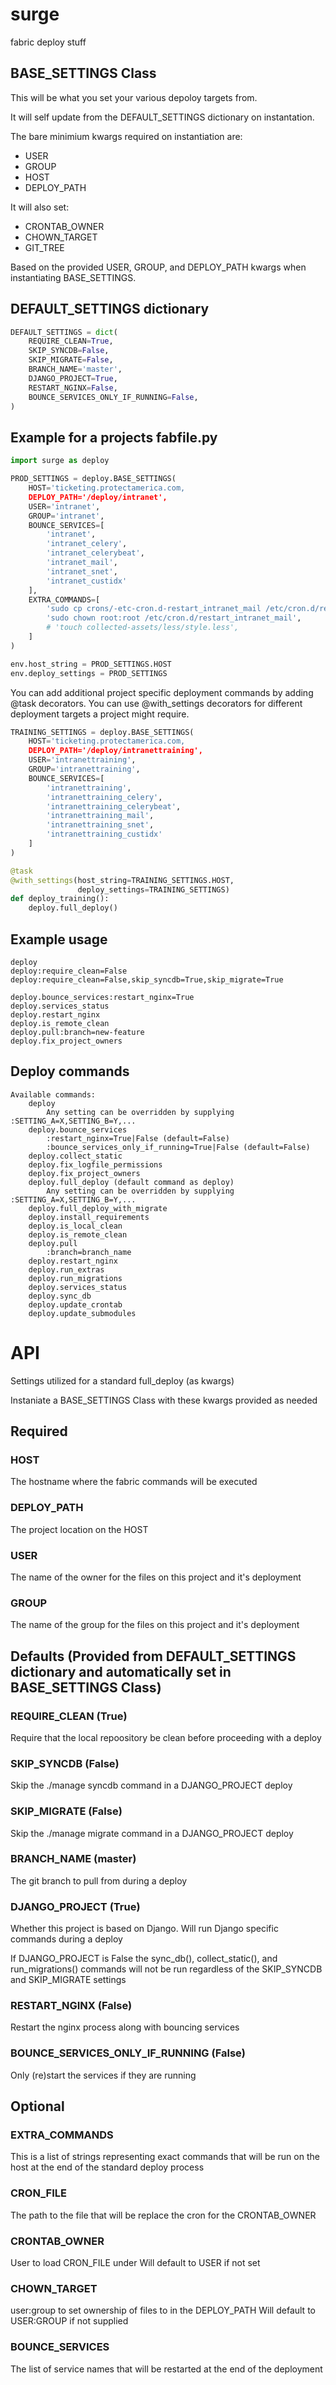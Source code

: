 # surge
fabric deploy stuff

## BASE_SETTINGS Class
This will be what you set your various depoloy targets from.

It will self update from the DEFAULT_SETTINGS dictionary on instantation.

The bare minimium kwargs required on instantiation are:

* USER
* GROUP
* HOST
* DEPLOY_PATH

It will also set:

* CRONTAB_OWNER
* CHOWN_TARGET
* GIT_TREE

Based on the provided USER, GROUP, and DEPLOY\_PATH kwargs when instantiating BASE\_SETTINGS.

## DEFAULT_SETTINGS dictionary
``` Python
DEFAULT_SETTINGS = dict(
    REQUIRE_CLEAN=True,
    SKIP_SYNCDB=False,
    SKIP_MIGRATE=False,
    BRANCH_NAME='master',
    DJANGO_PROJECT=True,
    RESTART_NGINX=False,
    BOUNCE_SERVICES_ONLY_IF_RUNNING=False,
)
```

## Example for a projects fabfile.py
``` Python
import surge as deploy

PROD_SETTINGS = deploy.BASE_SETTINGS(
    HOST='ticketing.protectamerica.com,
    DEPLOY_PATH='/deploy/intranet',
    USER='intranet',
    GROUP='intranet',
    BOUNCE_SERVICES=[
        'intranet',
        'intranet_celery',
        'intranet_celerybeat',
        'intranet_mail',
        'intranet_snet',
        'intranet_custidx'
    ],
    EXTRA_COMMANDS=[
        'sudo cp crons/-etc-cron.d-restart_intranet_mail /etc/cron.d/restart_intranet_mail',
        'sudo chown root:root /etc/cron.d/restart_intranet_mail',
        # 'touch collected-assets/less/style.less',
    ]
)

env.host_string = PROD_SETTINGS.HOST
env.deploy_settings = PROD_SETTINGS
```
You can add additional project specific deployment commands by adding @task decorators.
You can use @with_settings decorators for different deployment targets a project might require.

``` Python
TRAINING_SETTINGS = deploy.BASE_SETTINGS(
    HOST='ticketing.protectamerica.com,
    DEPLOY_PATH='/deploy/intranettraining',
    USER='intranettraining',
    GROUP='intranettraining',
    BOUNCE_SERVICES=[
        'intranettraining',
        'intranettraining_celery',
        'intranettraining_celerybeat',
        'intranettraining_mail',
        'intranettraining_snet',
        'intranettraining_custidx'
    ]
)

@task
@with_settings(host_string=TRAINING_SETTINGS.HOST,
               deploy_settings=TRAINING_SETTINGS)
def deploy_training():
    deploy.full_deploy()

```

## Example usage
```
deploy
deploy:require_clean=False
deploy:require_clean=False,skip_syncdb=True,skip_migrate=True

deploy.bounce_services:restart_nginx=True
deploy.services_status
deploy.restart_nginx
deploy.is_remote_clean
deploy.pull:branch=new-feature
deploy.fix_project_owners
```

## Deploy commands
```
Available commands:
    deploy
        Any setting can be overridden by supplying :SETTING_A=X,SETTING_B=Y,...
    deploy.bounce_services
        :restart_nginx=True|False (default=False)
        :bounce_services_only_if_running=True|False (default=False)
    deploy.collect_static
    deploy.fix_logfile_permissions
    deploy.fix_project_owners
    deploy.full_deploy (default command as deploy)
        Any setting can be overridden by supplying :SETTING_A=X,SETTING_B=Y,...
    deploy.full_deploy_with_migrate
    deploy.install_requirements
    deploy.is_local_clean
    deploy.is_remote_clean
    deploy.pull
        :branch=branch_name
    deploy.restart_nginx
    deploy.run_extras
    deploy.run_migrations
    deploy.services_status
    deploy.sync_db
    deploy.update_crontab
    deploy.update_submodules
```

# API
Settings utilized for a standard full_deploy (as kwargs)

Instaniate a BASE_SETTINGS Class with these kwargs provided as needed


## Required

### HOST
The hostname where the fabric commands will be executed

### DEPLOY_PATH
The project location on the HOST

### USER
The name of the owner for the files on this project and it's deployment

### GROUP
The name of the group for the files on this project and it's deployment


## Defaults (Provided from DEFAULT\_SETTINGS dictionary and automatically set in BASE\_SETTINGS Class)
### REQUIRE_CLEAN (True)
Require that the local repoository be clean before proceeding with a deploy

### SKIP_SYNCDB (False)
Skip the ./manage syncdb command in a DJANGO_PROJECT deploy

### SKIP_MIGRATE (False)
Skip the ./manage migrate command in a DJANGO_PROJECT deploy

### BRANCH_NAME (master)
The git branch to pull from during a deploy

### DJANGO_PROJECT (True)
Whether this project is based on Django. Will run Django specific commands during a deploy

If DJANGO_PROJECT is False the sync_db(), collect_static(), and run_migrations() commands will not be run regardless of the SKIP_SYNCDB and SKIP_MIGRATE settings

### RESTART_NGINX (False)
Restart the nginx process along with bouncing services

### BOUNCE_SERVICES_ONLY_IF_RUNNING (False)
Only (re)start the services if they are running


## Optional
### EXTRA_COMMANDS
This is a list of strings representing exact commands that will be run on the host
at the end of the standard deploy process

### CRON_FILE
The path to the file that will be replace the cron for the CRONTAB_OWNER

### CRONTAB_OWNER
User to load CRON_FILE under
Will default to USER if not set

### CHOWN_TARGET
user:group to set ownership of files to in the DEPLOY_PATH
Will default to USER:GROUP if not supplied

### BOUNCE_SERVICES
The list of service names that will be restarted at the end of the deployment
